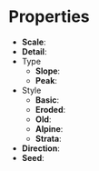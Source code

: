 

# Properties

- **Scale**: 
- **Detail**: 
- Type
  - **Slope**: <desc>
  - **Peak**: <desc>
- Style
  - **Basic**: <desc>
  - **Eroded**: <desc>
  - **Old**: <desc>
  - **Alpine**: <desc>
  - **Strata**: <desc>
- **Direction**: 
- **Seed**: 



